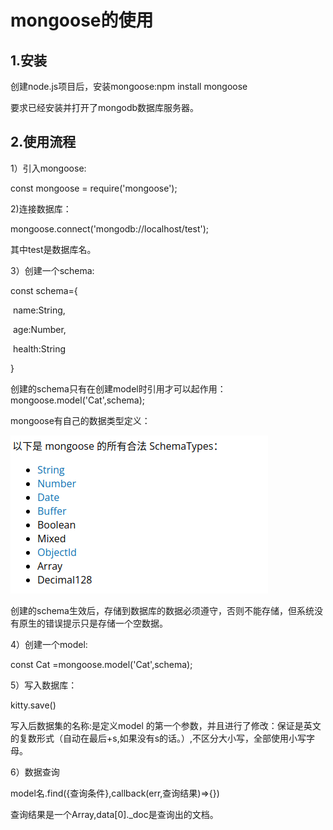 # mongoose的使用



## 1.安装

创建node.js项目后，安装mongoose:npm install mongoose

要求已经安装并打开了mongodb数据库服务器。

## 2.使用流程

1）引入mongoose:

const mongoose = require('mongoose');

2)连接数据库：

mongoose.connect('mongodb://localhost/test');

其中test是数据库名。

3）创建一个schema:

const schema={

​    name:String,

​    age:Number,

​    health:String

}

创建的schema只有在创建model时引用才可以起作用：mongoose.model('Cat',schema);

mongoose有自己的数据类型定义：

![image-20211124161251873](image-20211124161251873.png)

创建的schema生效后，存储到数据库的数据必须遵守，否则不能存储，但系统没有原生的错误提示只是存储一个空数据。

4）创建一个model:

const Cat =mongoose.model('Cat',schema);

5）写入数据库：

kitty.save()

写入后数据集的名称:是定义model 的第一个参数，并且进行了修改：保证是英文的复数形式（自动在最后+s,如果没有s的话。）,不区分大小写，全部使用小写字母。

6）数据查询

model名.find({查询条件},callback(err,查询结果)=>{})

查询结果是一个Array,data[0]._doc是查询出的文档。

